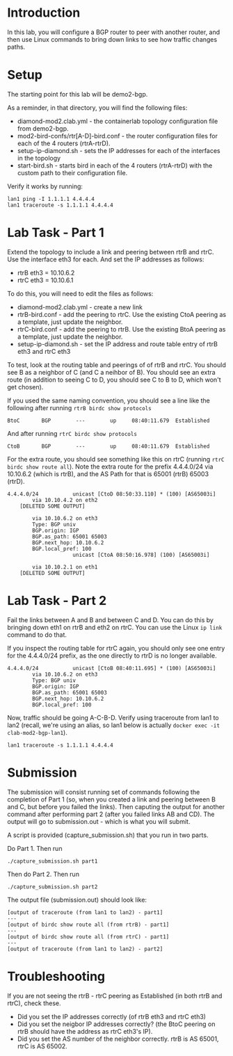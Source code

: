 # Introduction

In this lab, you will configure a BGP router to peer with another router, and then use Linux commands to bring down links to see how traffic changes paths.

# Setup

The starting point for this lab will be demo2-bgp.

As a reminder, in that directory, you will find the following files:
- diamond-mod2.clab.yml - the containerlab topology configuration file from demo2-bgp.
- mod2-bird-confs/rtr[A-D]-bird.conf - the router configuration files for each of the 4 routers (rtrA-rtrD).
- setup-ip-diamond.sh - sets the IP addresses for each of the interfaces in the topology
- start-bird.sh - starts bird in each of the 4 routers (rtrA-rtrD) with the custom path to their configuration file.

Verify it works by running:

```
lan1 ping -I 1.1.1.1 4.4.4.4
lan1 traceroute -s 1.1.1.1 4.4.4.4
```

# Lab Task - Part 1

Extend the topology to include a link and peering between rtrB and rtrC.  Use the interface eth3 for each.  And set the IP addresses as follows:
- rtrB eth3 = 10.10.6.2
- rtrC eth3 = 10.10.6.1

To do this, you will need to edit the files as follows:
- diamond-mod2.clab.yml - create a new link
- rtrB-bird.conf - add the peering to rtrC.  Use the existing CtoA peering as a template, just update the neighbor.
- rtrC-bird.conf - add the peering to rtrB.  Use the existing BtoA peering as a template, just update the neighbor.
- setup-ip-diamond.sh - set the IP address and route table entry of rtrB eth3 and rtrC eth3

To test, look at the routing table and peerings of of rtrB and rtrC.  You should see B as a neighbor of C (and C a neihbor of B).  You should see an extra route (in addition to seeing C to D, you should see C to B to D, which won't get chosen).

If you used the same naming convention, you should see a line like the following after running `rtrB birdc show protocols`
```
BtoC       BGP        ---        up     08:40:11.679  Established
```

And after running `rtrC birdc show protocols`
```
CtoB       BGP        ---        up     08:40:11.679  Established
```

For the extra route, you should see something like this on rtrC (running `rtrC birdc show route all`).  Note the extra route for the prefix 4.4.4.0/24 via 10.10.6.2 (which is rtrB), and the AS Path for that is 65001 (rtrB) 65003 (rtrD).

```
4.4.4.0/24           unicast [CtoD 08:50:33.110] * (100) [AS65003i]
        via 10.10.4.2 on eth2
    [DELETED SOME OUTPUT]

        via 10.10.6.2 on eth3
        Type: BGP univ
        BGP.origin: IGP
        BGP.as_path: 65001 65003
        BGP.next_hop: 10.10.6.2
        BGP.local_pref: 100
                     unicast [CtoA 08:50:16.978] (100) [AS65003i]

        via 10.10.2.1 on eth1
    [DELETED SOME OUTPUT]
```


# Lab Task - Part 2

Fail the links between A and B and between C and D.  You can do this by bringing down eth1 on rtrB and eth2 on rtrC.  You can use the Linux `ip link` command to do that.

If you inspect the routing table for rtrC again, you should only see one entry for the 4.4.4.0/24 prefix, as the one directly to rtrD is no longer available.

```
4.4.4.0/24           unicast [CtoB 08:40:11.695] * (100) [AS65003i]
        via 10.10.6.2 on eth3
        Type: BGP univ
        BGP.origin: IGP
        BGP.as_path: 65001 65003
        BGP.next_hop: 10.10.6.2
        BGP.local_pref: 100
```


Now, traffic should be going A-C-B-D.  Verify using traceroute from lan1 to lan2 (recall, we're using an alias, so lan1 below is actually `docker exec -it  clab-mod2-bgp-lan1`).

```
lan1 traceroute -s 1.1.1.1 4.4.4.4
```


# Submission

The submission will consist running  set of commands following the completion of Part 1 (so, when you created a link and peering between B and C, but before you failed the links).  Then caputing the output for another command after performing part 2 (after you failed links AB and CD).  The output will go to submission.out - which is what you will submit.

A script is provided (capture_submission.sh) that you run in two parts.

Do Part 1.  Then run

```
./capture_submission.sh part1
```

Then do Part 2.  Then run
```
./capture_submission.sh part2
```
 


The output file (submission.out) should look like:

```
[output of traceroute (from lan1 to lan2) - part1]
---
[output of birdc show route all (from rtrB) - part1]
---
[output of birdc show route all (from rtrC) - part1]
---
[output of traceroute (from lan1 to lan2) - part2]
```

# Troubleshooting

If you are not seeing the rtrB - rtrC peering as Established (in both rtrB and rtrC), check these.
- Did you set the IP addresses correctly (of rtrB eth3 and rtrC eth3)
- Did you set the neigbor IP addresses correctly?  (the BtoC peering on rtrB should have the address as rtrC eth3's IP).
- Did you set the AS number of the neighbor correctly.  rtrB is AS 65001, rtrC is AS 65002.



